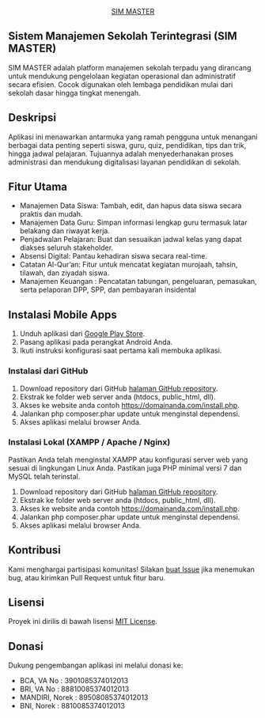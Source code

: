 <p align="center"><a href="javscript:void(0)" target="_blank">SIM MASTER</a></p>

<p align="center">
</p>

## Sistem Manajemen Sekolah Terintegrasi (SIM MASTER)

SIM MASTER adalah platform manajemen sekolah terpadu yang dirancang untuk mendukung pengelolaan kegiatan operasional dan administratif secara efisien. Cocok digunakan oleh lembaga pendidikan mulai dari sekolah dasar hingga tingkat menengah.

## Deskripsi

Aplikasi ini menawarkan antarmuka yang ramah pengguna untuk menangani berbagai data penting seperti siswa, guru, quiz, pendidikan, tips dan trik, hingga jadwal pelajaran. Tujuannya adalah menyederhanakan proses administrasi dan mendukung digitalisasi layanan pendidikan di sekolah.


## Fitur Utama

- Manajemen Data Siswa: Tambah, edit, dan hapus data siswa secara praktis dan mudah.
- Manajemen Data Guru: Simpan informasi lengkap guru termasuk latar belakang dan riwayat kerja.
- Penjadwalan Pelajaran: Buat dan sesuaikan jadwal kelas yang dapat diakses seluruh stakeholder.
- Absensi Digital: Pantau kehadiran siswa secara real-time.
- Catatan Al-Qur’an: Fitur untuk mencatat kegiatan murojaah, tahsin, tilawah, dan ziyadah siswa.
- Manajemen Keuangan : Pencatatan tabungan, pengeluaran, pemasukan, serta pelaporan DPP, SPP, dan pembayaran insidental

## Instalasi Mobile Apps

1. Unduh aplikasi dari [Google Play Store](https://play.google.com/store/apps/details?id=com.abu_puja.simmaster).
2. Pasang aplikasi pada perangkat Android Anda.
3. Ikuti instruksi konfigurasi saat pertama kali membuka aplikasi.

### Instalasi dari GitHub

1. Download repository dari GitHub [halaman GitHub repository](https://github.com/poejanetwork/sekolahku).
2. Ekstrak ke folder web server anda (htdocs, public_html, dll).
3. Akses ke website anda contoh https://domainanda.com/install.php.
4. Jalankan php composer.phar update untuk menginstal dependensi.
5. Akses aplikasi melalui browser Anda.

### Instalasi Lokal (XAMPP / Apache / Nginx)

Pastikan Anda telah menginstal XAMPP atau konfigurasi server web yang sesuai di lingkungan Linux Anda. Pastikan juga PHP minimal versi 7 dan MySQL telah terinstal.

1. Download repository dari GitHub [halaman GitHub repository](https://github.com/poejanetwork/sekolahku).
2. Ekstrak ke folder web server anda (htdocs, public_html, dll).
3. Akses ke website anda contoh https://domainanda.com/install.php.
4. Jalankan php composer.phar update untuk menginstal dependensi.
5. Akses aplikasi melalui browser Anda.

## Kontribusi

Kami menghargai partisipasi komunitas!
Silakan [buat Issue](https://github.com/poejanetwork/sekolahku/issues) jika menemukan bug, atau kirimkan Pull Request untuk fitur baru.

## Lisensi

Proyek ini dirilis di bawah lisensi [MIT License](LICENSE).

## Donasi

Dukung pengembangan aplikasi ini melalui donasi ke:
- BCA, VA No : 3901085374012013
- BRI, VA No : 88810085374012013
- MANDIRI, Norek : 89508085374012013
- BNI, Norek : 8810085374012013

